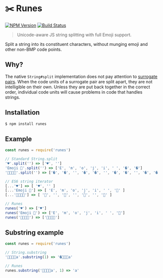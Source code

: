 # ✂️ Runes
[![NPM Version](https://img.shields.io/npm/v/runes.svg?style=flat-square)](https://www.npmjs.com/package/runes)
[![Build Status](https://img.shields.io/travis/dotcypress/runes.svg?branch=master&style=flat-square)](https://travis-ci.org/dotcypress/runes)

> Unicode-aware JS string splitting with full Emoji support.

Split a string into its constituent characters, without munging emoji and other non-BMP code points.

## Why?

The native `String#split` implementation does not pay attention to [surrogate pairs](http://en.wikipedia.org/wiki/UTF-16). When the code units of a surrogate pair are split apart, they are not intelligible on their own. Unless they are put back together in the correct order, individual code units will cause problems in code that handles strings.

## Installation

```js
$ npm install runes
```

## Example
  
```js
const runes = require('runes')

// Standard String.split
'♥️'.split('') => ['♥', '️']
'Emoji 🤖'.split('') => ['E', 'm', 'o', 'j', 'i', ' ', '�', '�']
'👩‍👩‍👧‍👦'.split('') => ['�', '�', '‍', '�', '�', '‍', '�', '�', '‍', '�', '�']

// ES6 string iterator
[...'♥️'] => [ '♥', '️' ]
[...'Emoji 🤖'] => [ 'E', 'm', 'o', 'j', 'i', ' ', '🤖' ]
[...'👩‍👩‍👧‍👦'] => [ '👩', '', '👩', '', '👧', '', '👦' ]

// Runes
runes('♥️') => ['♥️']
runes('Emoji 🤖') => ['E', 'm', 'o', 'j', 'i', ' ', '🤖']
runes('👩‍👩‍👧‍👦') => ['👩‍👩‍👧‍👦']

```

## Substring example

```js
const runes = require('runes')

// String.substring
'👨‍👨‍👧‍👧a'.substring(1) => '�‍👨‍👧‍👧a'

// Runes
runes.substring('👨‍👨‍👧‍👧a', 1) => 'a'

```
